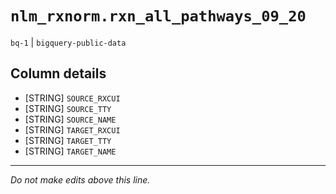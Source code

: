 # `nlm_rxnorm.rxn_all_pathways_09_20`
`bq-1` | `bigquery-public-data`

## Column details
* [STRING]    `SOURCE_RXCUI`
* [STRING]    `SOURCE_TTY`
* [STRING]    `SOURCE_NAME`
* [STRING]    `TARGET_RXCUI`
* [STRING]    `TARGET_TTY`
* [STRING]    `TARGET_NAME`

-------------------------------------------------------------------------------
*Do not make edits above this line.*
